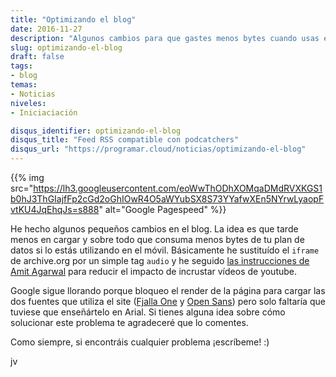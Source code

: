 ```yaml
---
title: "Optimizando el blog"
date: 2016-11-27
description: "Algunos cambios para que gastes menos bytes cuando usas el móvil"
slug: optimizando-el-blog
draft: false
tags:
- blog
temas:
- Noticias
niveles:
- Iniciaciación

disqus_identifier: optimizando-el-blog
disqus_title: "Feed RSS compatible con podcatchers"
disqus_url: "https://programar.cloud/noticias/optimizando-el-blog"
--- 
```


{{% img src="https://lh3.googleusercontent.com/eoWwThODhXOMqaDMdRVXKGS1b0hJ3ThGIajfFp2cGd2oGhIOwR4O5aWYubSX8S73YYafwXEn5NYrwLyaopFvtKU4JqEhqJs=s888" alt="Google Pagespeed" %}}

He hecho algunos pequeños cambios en el blog. La idea es que tarde menos en cargar y sobre todo que consuma menos bytes de tu plan de datos si lo estás utilizando en el móvil. Básicamente he sustituído el ```iframe``` de archive.org por un simple tag ```audio``` y he seguido [las instrucciones de Amit Agarwal](http://www.labnol.org/internet/light-youtube-embeds/27941/) para reducir el impacto de incrustar vídeos de youtube.

Google sigue llorando porque bloqueo el render de la página para cargar las dos fuentes que utiliza el site ([Fjalla One](https://fonts.google.com/specimen/Fjalla+One) y [Open Sans](https://fonts.google.com/specimen/Open+Sans)) pero solo faltaría que tuviese que enseñártelo en Arial. Si tienes alguna idea sobre cómo solucionar este problema te agradeceré que lo comentes.

Como siempre, si encontráis cualquier problema ¡escríbeme! :)<!--more-->

jv